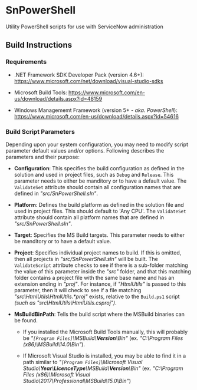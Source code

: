 # SnPowerShell #

Utility PowerShell scripts for use with ServiceNow administration

## Build Instructions ##

### Requirements ###

* .NET Framework SDK Developer Pack (version 4.6+): <https://www.microsoft.com/net/download/visual-studio-sdks>

* Microsoft Build Tools: <https://www.microsoft.com/en-us/download/details.aspx?id=48159>

* Windows Managememt Framework (version 5+ _- aka. PowerShell_): <https://www.microsoft.com/en-us/download/details.aspx?id=54616>

### Build Script Parameters ###

Depending upon your system configuration, you may need to modify script parameter default values and/or options. Following describes the parameters and their purpose:

* __Configuration__: This specifies the build configuration as defined in the solution and used in project files, such as `Debug` and `Release`.
This parameter needs to either be manditory or to have a default value. The `ValidateSet` attribute should contain all configuration names that are defined in
*"src/SnPowerShell.sln"*.

* __Platform__: Defines the build platform as defined in the solution file and used in project files. This should default to 'Any CPU'. The `ValidateSet` attribute should contain all platform names that are defined in *"src/SnPowerShell.sln"*.

* __Target__: Specifies the MS Build targets. This parameter needs to either be manditory or to have a default value.

* __Project__: Specifies individual project names to build. If this is omitted, then all projects in *"src/SnPowerShell.sln"* will be built.
The `ValidateScript` attribute checks to see if there is a sub-folder matching the value of this parameter inside the *"src"* folder,
and that this matching folder contains a project file with the same base name and has an extension ending in *"proj"*.
For instance, if *"HtmlUtils"* is passed to this parameter, then it will check to see if a file matching *"src\\HtmlUtils\\HtmlUtils.\*proj"* exists,
relative to the `Build.ps1` script *(such as "src\\HtmlUtils\\HtmlUtils.csproj")*.

* __MsBuildBinPath__: Tells the build script where the MSBuild binaries can be found.

  * If you installed the Microsoft Build Tools manually, this will probably be *"`[Program Files]`\\MSBuild\\__Version__\\Bin"*
    (ex. *"C:\\Program Files (x86)\\MSBuild\\14.0\\Bin"*).

  * If Microsoft Visual Studio is installed, you may be able to find it in a path similar to
    *"`[Program Files]`\\Microsoft Visual Studio\\__Year__\\__LicenceType__\\MSBuild\\__Version__\\Bin"*
    (ex. *"C:\\Program Files (x86)\\Microsoft Visual Studio\\2017\\Professional\\MSBuild\\15.0\\Bin"*)